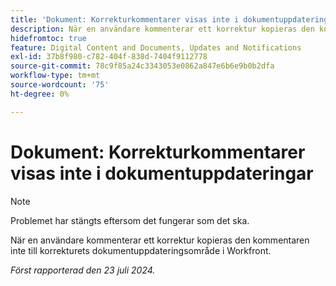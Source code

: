```yaml
---
title: 'Dokument: Korrekturkommentarer visas inte i dokumentuppdateringar'
description: När en användare kommenterar ett korrektur kopieras den kommentaren inte till korrekturets dokumentuppdateringsområde i Workfront.
hidefromtoc: true
feature: Digital Content and Documents, Updates and Notifications
exl-id: 37b8f980-c782-404f-838d-7404f9112778
source-git-commit: 78c9f85a24c3343053e0862a847e6b6e9b0b2dfa
workflow-type: tm+mt
source-wordcount: '75'
ht-degree: 0%

---
```


# Dokument: Korrekturkommentarer visas inte i dokumentuppdateringar

>[!NOTE]
>
>Problemet har stängts eftersom det fungerar som det ska.

När en användare kommenterar ett korrektur kopieras den kommentaren inte till korrekturets dokumentuppdateringsområde i Workfront.

_Först rapporterad den 23 juli 2024._

